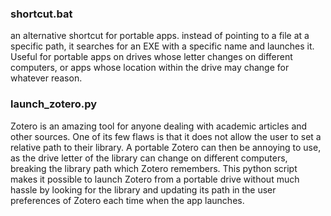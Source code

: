 ### shortcut.bat

an alternative shortcut for portable apps. instead of pointing to a file at a specific path, it searches for an EXE with a specific name and launches it. Useful for portable apps on drives whose letter changes on different computers, or apps whose location within the drive may change for whatever reason.

### launch_zotero.py

Zotero is an amazing tool for anyone dealing with academic articles and other sources. One of its few flaws is that it does not allow the user to set a relative path to their library. A portable Zotero can then be annoying to use, as the drive letter of the library can change on different computers, breaking the library path which Zotero remembers. This python script makes it possible to launch Zotero from a portable drive without much hassle by looking for the library and updating its path in the user preferences of Zotero each time when the app launches.
